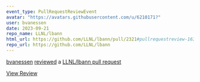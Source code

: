 ```yaml
---
event_type: PullRequestReviewEvent
avatar: "https://avatars.githubusercontent.com/u/6210171?"
user: bvanessen
date: 2023-09-21
repo_name: LLNL/lbann
html_url: https://github.com/LLNL/lbann/pull/2321#pullrequestreview-1638553436
repo_url: https://github.com/LLNL/lbann
---
```


<a href='https://github.com/bvanessen' target='_blank'>bvanessen</a> <a href='https://github.com/LLNL/lbann/pull/2321#pullrequestreview-1638553436' target='_blank'>reviewed</a> a <a href='https://github.com/LLNL/lbann/pull/2321' target='_blank'>LLNL/lbann pull request</a>

<small></small>

<a href='https://github.com/LLNL/lbann/pull/2321#pullrequestreview-1638553436' target='_blank'>View Review</a>